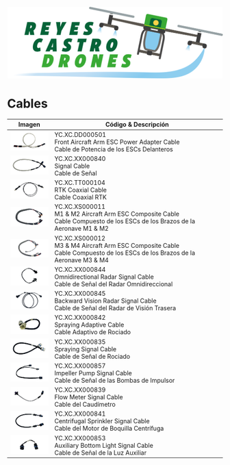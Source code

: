 [![](/Reyes-Castro-Drones_LOGO.png "Volver a la Página de Inicio")](/README.md)

# Cables

| Imagen | Código & Descripción |
| ------ | -------------------- |
| <img src="./YC.XC.DD000501.png" width="100"> |YC.XC.DD000501 <br>Front Aircraft Arm ESC Power Adapter Cable<br>Cable de Potencia de los ESCs Delanteros |
| <img src="./YC.XC.XX000840.png" width="100"> |YC.XC.XX000840 <br>Signal Cable<br>Cable de Señal |
| <img src="./YC.XC.TT000104.png" width="100"> |YC.XC.TT000104 <br>RTK Coaxial Cable<br>Cable Coaxial RTK |
| <img src="./YC.XC.XS000011.png" width="100"> |YC.XC.XS000011 <br>M1 & M2 Aircraft Arm ESC Composite Cable<br>Cable Compuesto de los ESCs de los Brazos de la Aeronave M1 & M2 |
| <img src="./YC.XC.XS000012.png" width="100"> |YC.XC.XS000012 <br>M3 & M4 Aircraft Arm ESC Composite Cable<br>Cable Compuesto de los ESCs de los Brazos de la Aeronave M3 & M4 |
| <img src="./YC.XC.XX000844.png" width="100"> |YC.XC.XX000844 <br>Omnidirectional Radar Signal Cable<br>Cable de Señal del Radar Omnidireccional |
| <img src="./YC.XC.XX000845.png" width="100"> |YC.XC.XX000845 <br>Backward Vision Radar Signal Cable<br>Cable de Señal del Radar de Visión Trasera |
| <img src="./YC.XC.XX000842.png" width="100"> |YC.XC.XX000842 <br>Spraying Adaptive Cable<br>Cable Adaptivo de Rociado |
| <img src="./YC.XC.XX000835.png" width="100"> |YC.XC.XX000835 <br>Spraying Signal Cable<br>Cable de Señal de Rociado |
| <img src="./YC.XC.XX000857.png" width="100"> |YC.XC.XX000857 <br>Impeller Pump Signal Cable<br>Cable de Señal de las Bombas de Impulsor |
| <img src="./YC.XC.XX000839.png" width="100"> |YC.XC.XX000839 <br>Flow Meter Signal Cable<br>Cable del Caudímetro |
| <img src="./YC.XC.XX000841.png" width="100"> |YC.XC.XX000841 <br>Centrifugal Sprinkler Signal Cable<br>Cable del Motor de Boquilla Centrífuga |
| <img src="./YC.XC.XX000853.png" width="100"> |YC.XC.XX000853 <br>Auxiliary Bottom Light Signal Cable<br>Cable de Señal de la Luz Auxiliar |

